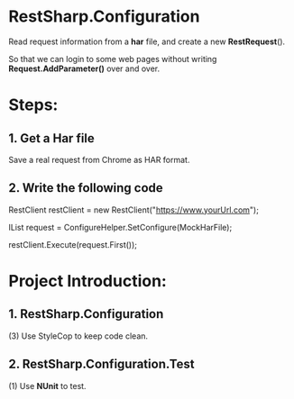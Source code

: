# RestSharp.Configuration
Read request information from a **har** file, and create a new **RestRequest**().

So that we can login to some web pages without writing **Request.AddParameter()** over and over.

# Steps: #

## 1. Get a Har file  
Save a real request from Chrome as HAR format.

## 2. Write the following code ##
RestClient restClient = new RestClient("https://www.yourUrl.com");

IList<RestRequest> request = ConfigureHelper.SetConfigure(MockHarFile);

restClient.Execute(request.First());

# Project Introduction: #

## 1. RestSharp.Configuration ##

(3) Use StyleCop to keep code clean.

## 2. RestSharp.Configuration.Test ##
(1) Use **NUnit** to test.
